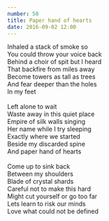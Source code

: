 ```yaml
---
number: 50
title: Paper hand of hearts
date: 2016-09-02 12:00
---
```


Inhaled a stack of smoke so<br>
You could throw your voice back<br>
Behind a choir of spit but I heard<br>
That backfire from miles away<br>
Become towers as tall as trees<br>
And fear deeper than the holes<br>
In my feet<br>
<br>
Left alone to wait<br>
Waste away in this quiet place<br>
Empire of silk walls singing<br>
Her name while I try sleeping<br>
Exactly where we started<br>
Beside my discarded spine<br>
And paper hand of hearts<br>
<br>
Come up to sink back<br>
Between my shoulders<br>
Blade of crystal shards<br>
Careful not to make this hard<br>
Might cut yourself or go too far<br>
Lets learn to risk our minds<br>
Love what could not be defined<br>